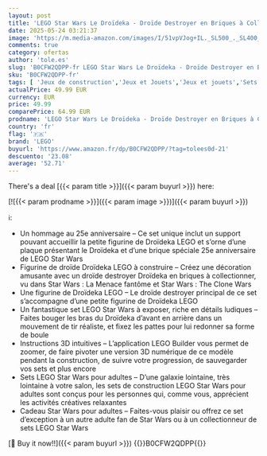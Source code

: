 ```yaml
---
layout: post
title: 'LEGO Star Wars Le Droïdeka - Droïde Destroyer en Briques à Collectionner - Set de Construction pour Le Jeu créatif et modèle à Exposer - Idée de Cadeau pour Les Adultes Fans de la Saga 75381'
date: 2025-05-24 03:21:37
image: 'https://m.media-amazon.com/images/I/51vpVJog+IL._SL500_._SL400_.jpg'
comments: true
category: ofertas
author: 'tole.es'
slug: 'B0CFW2QDPP-fr LEGO Star Wars Le Droïdeka - Droïde Destroyer en Briques à...'
sku: 'B0CFW2QDPP-fr'
tags: [ 'Jeux de construction','Jeux et Jouets','Jeux et jouets','Sets de jeux de construction','lego','🇫🇷', ]
actualPrice: 49.99 EUR
currency: EUR
price: 49.99
comparePrice: 64.99 EUR
prodname: 'LEGO Star Wars Le Droïdeka - Droïde Destroyer en Briques à Collectionner - Set de Construction pour Le Jeu créatif et modèle à Exposer - Idée de Cadeau pour Les Adultes Fans de la Saga 75381'
country: 'fr'
flag: '🇫🇷'
brand: 'LEGO'
buyurl: 'https://www.amazon.fr/dp/B0CFW2QDPP/?tag=tolees0d-21'
descuento: '23.08'
average: '52.71'
---
```


There's a deal [{{< param title >}}]({{< param buyurl >}})  here:

[![{{< param prodname >}}]({{< param image >}})]({{< param buyurl >}})

ℹ️:

- Un hommage au 25e anniversaire – Ce set unique inclut un support pouvant accueillir la petite figurine de Droïdeka LEGO et s’orne d’une plaque présentant le Droïdeka et d’une brique spéciale 25e anniversaire de LEGO Star Wars
- Figurine de droïde Droïdeka LEGO à construire – Créez une décoration amusante avec un droïde destroyer Droïdeka en briques à collectionner, vu dans Star Wars : La Menace fantôme et Star Wars : The Clone Wars
- Une figurine de Droïdeka LEGO – Le droïde destroyer principal de ce set s’accompagne d’une petite figurine de Droïdeka LEGO
- Un fantastique set LEGO Star Wars à exposer, riche en détails ludiques – Faites bouger les bras du Droïdeka d’avant en arrière dans un mouvement de tir réaliste, et fixez les pattes pour lui redonner sa forme de boule
- Instructions 3D intuitives – L’application LEGO Builder vous permet de zoomer, de faire pivoter une version 3D numérique de ce modèle pendant la construction, de suivre votre progression, de sauvegarder vos sets et plus encore
- Sets LEGO Star Wars pour adultes – D’une galaxie lointaine, très lointaine à votre salon, les sets de construction LEGO Star Wars pour adultes sont conçus pour les personnes qui, comme vous, apprécient les activités créatives relaxantes
- Cadeau Star Wars pour adultes – Faites-vous plaisir ou offrez ce set d’exception à un autre adulte fan de Star Wars ou à un collectionneur de sets LEGO Star Wars

[🛒 Buy it now!!]({{< param buyurl >}})
{{<world>}}B0CFW2QDPP{{</world>}}
